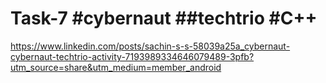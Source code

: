 # Task-7 #cybernaut ##techtrio #C++
https://www.linkedin.com/posts/sachin-s-s-58039a25a_cybernaut-cybernaut-techtrio-activity-7193989334646079489-3pfb?utm_source=share&utm_medium=member_android
